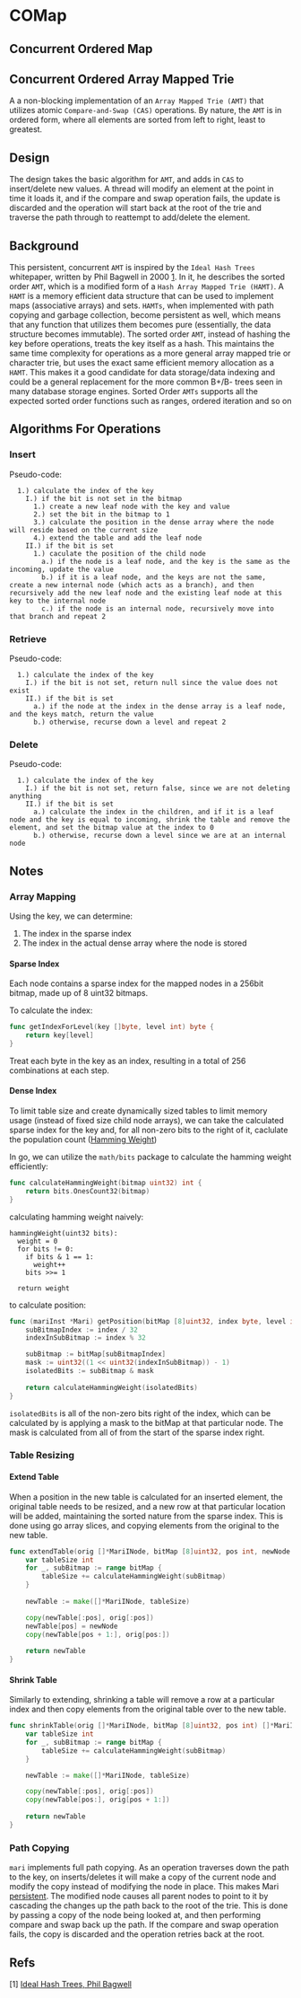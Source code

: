 # COMap

## Concurrent Ordered Map


## Concurrent Ordered Array Mapped Trie

A a non-blocking implementation of an `Array Mapped Trie (AMT)` that utilizes atomic `Compare-and-Swap (CAS)` operations. By nature, the `AMT` is in ordered form, where all elements are sorted from left to right, least to greatest.


## Design

The design takes the basic algorithm for `AMT`, and adds in `CAS` to insert/delete new values. A thread will modify an element at the point in time it loads it, and if the compare and swap operation fails, the update is discarded and the operation will start back at the root of the trie and traverse the path through to reattempt to add/delete the element.


## Background

This persistent, concurrent `AMT` is inspired by the `Ideal Hash Trees` whitepaper, written by Phil Bagwell in 2000 [1](https://lampwww.epfl.ch/papers/idealhashtrees.pdf). In it, he describes the sorted order `AMT`, which is a modified form of a `Hash Array Mapped Trie (HAMT)`. A `HAMT` is a memory efficient data structure that can be used to implement maps (associative arrays) and sets. `HAMTs`, when implemented with path copying and garbage collection, become persistent as well, which means that any function that utilizes them becomes pure (essentially, the data structure becomes immutable). The sorted order `AMT`, instead of hashing the key before operations, treats the key itself as a hash. This maintains the same time complexity for operations as a more general array mapped trie or character trie, but uses the exact same efficient memory allocation as a `HAMT`. This makes it a good candidate for data storage/data indexing and could be a general replacement for the more common B+/B- trees seen in many database storage engines. Sorted Order `AMTs` supports all the expected sorted order functions such as ranges, ordered iteration and so on


## Algorithms For Operations

### Insert

Pseudo-code:
```
  1.) calculate the index of the key
    I.) if the bit is not set in the bitmap
      1.) create a new leaf node with the key and value
      2.) set the bit in the bitmap to 1
      3.) calculate the position in the dense array where the node will reside based on the current size
      4.) extend the table and add the leaf node
    II.) if the bit is set
      1.) caculate the position of the child node
        a.) if the node is a leaf node, and the key is the same as the incoming, update the value
        b.) if it is a leaf node, and the keys are not the same, create a new internal node (which acts as a branch), and then recursively add the new leaf node and the existing leaf node at this key to the internal node
        c.) if the node is an internal node, recursively move into that branch and repeat 2
```

### Retrieve

Pseudo-code:
```
  1.) calculate the index of the key
    I.) if the bit is not set, return null since the value does not exist
    II.) if the bit is set
      a.) if the node at the index in the dense array is a leaf node, and the keys match, return the value
      b.) otherwise, recurse down a level and repeat 2
```

### Delete

Pseudo-code:
```
  1.) calculate the index of the key
    I.) if the bit is not set, return false, since we are not deleting anything
    II.) if the bit is set
      a.) calculate the index in the children, and if it is a leaf node and the key is equal to incoming, shrink the table and remove the element, and set the bitmap value at the index to 0
      b.) otherwise, recurse down a level since we are at an internal node
```

## Notes


### Array Mapping

Using the key, we can determine:

1. The index in the sparse index
2. The index in the actual dense array where the node is stored

#### Sparse Index

Each node contains a sparse index for the mapped nodes in a 256bit bitmap, made up of 8 uint32 bitmaps. 

To calculate the index:
```go
func getIndexForLevel(key []byte, level int) byte {
	return key[level]
}
```

Treat each byte in the key as an index, resulting in a total of 256 combinations at each step.

#### Dense Index

To limit table size and create dynamically sized tables to limit memory usage (instead of fixed size child node arrays), we can take the calculated sparse index for the key and, for all non-zero bits to the right of it, caclulate the population count ([Hamming Weight](https://en.wikipedia.org/wiki/Hamming_weight))

In go, we can utilize the `math/bits` package to calculate the hamming weight efficiently:
```go
func calculateHammingWeight(bitmap uint32) int {
	return bits.OnesCount32(bitmap)
}
```

calculating hamming weight naively:
```
hammingWeight(uint32 bits): 
  weight = 0
  for bits != 0:
    if bits & 1 == 1:
      weight++
    bits >>= 1
  
  return weight
```

to calculate position:
```go
func (mariInst *Mari) getPosition(bitMap [8]uint32, index byte, level int) int {
	subBitmapIndex := index / 32
	indexInSubBitmap := index % 32

	subBitmap := bitMap[subBitmapIndex]
	mask := uint32((1 << uint32(indexInSubBitmap)) - 1)
	isolatedBits := subBitmap & mask
	
	return calculateHammingWeight(isolatedBits)
}
```

`isolatedBits` is all of the non-zero bits right of the index, which can be calculated by is applying a mask to the bitMap at that particular node. The mask is calculated from all of from the start of the sparse index right.


### Table Resizing

#### Extend Table

When a position in the new table is calculated for an inserted element, the original table needs to be resized, and a new row at that particular location will be added, maintaining the sorted nature from the sparse index. This is done using go array slices, and copying elements from the original to the new table.

```go
func extendTable(orig []*MariINode, bitMap [8]uint32, pos int, newNode *MariINode) []*MariINode {
	var tableSize int
	for _, subBitmap := range bitMap {
		tableSize += calculateHammingWeight(subBitmap)
	}
	
	newTable := make([]*MariINode, tableSize)

	copy(newTable[:pos], orig[:pos])
	newTable[pos] = newNode
	copy(newTable[pos + 1:], orig[pos:])
	
	return newTable
}
```

#### Shrink Table

Similarly to extending, shrinking a table will remove a row at a particular index and then copy elements from the original table over to the new table.

```go
func shrinkTable(orig []*MariINode, bitMap [8]uint32, pos int) []*MariINode {
	var tableSize int 
	for _, subBitmap := range bitMap {
		tableSize += calculateHammingWeight(subBitmap)
	}

	newTable := make([]*MariINode, tableSize)

	copy(newTable[:pos], orig[:pos])
	copy(newTable[pos:], orig[pos + 1:])
	
	return newTable
}
```


### Path Copying

`mari` implements full path copying. As an operation traverses down the path to the key, on inserts/deletes it will make a copy of the current node and modify the copy instead of modifying the node in place. This makes Mari [persistent](https://en.wikipedia.org/wiki/Persistent_data_structure). The modified node causes all parent nodes to point to it by cascading the changes up the path back to the root of the trie. This is done by passing a copy of the node being looked at, and then performing compare and swap back up the path. If the compare and swap operation fails, the copy is discarded and the operation retries back at the root.


## Refs

[1] [Ideal Hash Trees, Phil Bagwell](https://lampwww.epfl.ch/papers/idealhashtrees.pdf)